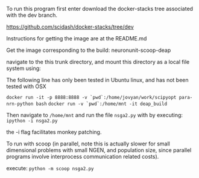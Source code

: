 

To run this program first enter download the docker-stacks tree associated with the dev branch.

https://github.com/scidash/docker-stacks/tree/dev

Instructions for getting the image are at the README.md

Get the image corresponding to the build: neuronunit-scoop-deap

navigate to the this trunk directory, and mount this directory as a local file system using:

The following  line has only been tested in Ubuntu linux, and has not been tested with OSX

```docker run -it -p 8888:8888 -v `pwd`:/home/jovyan/work/scipyopt para-nrn-python bash```
```docker run -v `pwd`:/home/mnt -it deap_build```

Then navigate to `/home/mnt` and run the file `nsga2.py` with by executing:
`ipython -i nsga2.py` 

the -i flag facilitates monkey patching.

To run with scoop (in parallel, note this is actually slower for small dimensional problems with small NGEN, and population size, since parallel programs involve interprocess communication related costs).

execute:
`python -m scoop nsga2.py`
